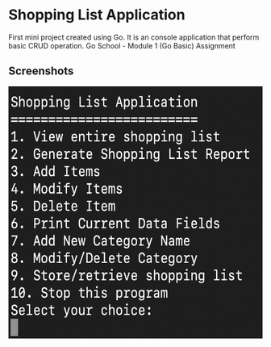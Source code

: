 # Shopping List Application
First mini project created using Go. It is an console application that perform basic CRUD operation.
Go School - Module 1 (Go Basic) Assignment

## Screenshots

<img src="screenshots/shoppingListMenu.png" alt="Shopping List Menu" width=600px height=500px/>
